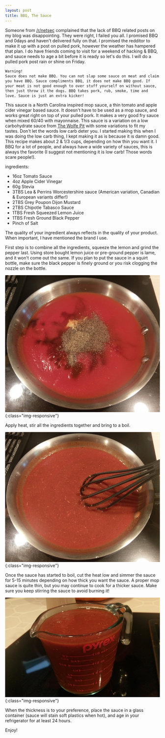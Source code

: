 ```yaml
---
layout: post
title: BBQ, The Sauce
---
```


Someone from [/r/netsec](https://reddit.com/netsec/) complained that the lack of BBQ related posts on my blog was disappointing. They were right, I failed you all. I promised BBQ and 0days and haven't delivered fully on that. I promised the redditor to make it up with a post on pulled pork, however the weather has hampered that plan. I do have friends coming to visit for a weekend of hacking & BBQ, and sauce needs to age a bit before it is ready so let's do this. I will do a pulled pork post rain or shine on Friday.

	Warning!
	Sauce does not make BBQ. You can not slap some sauce on meat and claim you have BBQ. Sauce compliments BBQ, it does not make BBQ good. If your meat is not good enough to over stuff yourself on without sauce, then just throw it the dogs. BBQ takes pork, rub, smoke, time and love. Sauce is just an extra kicker!


This sauce is a North Carolina inspired mop sauce, a thin tomato and apple cider vinegar based sauce. It doesn't have to be used as a mop sauce, and works great right on top of your pulled pork. It makes a very good fry sauce when mixed 60/40 with mayonnaise. This sauce is a variation on a low carbohydrate sauce from [The Wolfe Pit](http://www.thewolfepit.com/2016/05/homemade-bbq-sauce-low-carb-recipe.html) with some variations to fit my tastes. Don't let the words low carb deter you. I started making this when I was doing the low carb thing, I kept making it as is because it is damn good. This recipe makes about 2 & 1/3 cups, depending on how thin you want it. I BBQ for a lot of people, and always have a wide variety of sauces, this is always the favorite (I suggest not mentioning it is low carb! Those words scare people!).


ingredients:

- 16oz Tomato Sauce
- 4oz Apple Cider Vinegar
- 60g Stevia
- 3TBS Lea & Perrins Worcestershire sauce (American variation, Canadian & European variants differ!)
- 2TBS Grey Poupon Dijon Mustard
- 2TBS Chipotle Tabasco Sauce
- 1TBS Fresh Squeezed Lemon Juice
- 1TBS Fresh Ground Black Pepper
- Pinch of Salt

The quality of your ingredient always reflects in the quality of your product. When important, I have mentioned the brand I use. 


First step is to combine all the ingredients, squeeze the lemon and grind the pepper last. Using store bought lemon juice or pre-ground pepper is lame, and it won't come out the same. If you plan to put the sauce in a squirt bottle, make sure the black pepper is finely ground or you risk clogging the nozzle on the bottle.

![bbq sauce](/images/sauce01.jpg){:class="img-responsive"}

Apply heat, stir all the ingredients together and bring to a boil.

![bbq sauce](/images/sauce02.jpg){:class="img-responsive"}

Once the sauce has started to boil, cut the heat low and simmer the sauce for 5-15 minutes depending on how thick you want the sauce. A proper mop sauce is quite thin, but you may continue to cook for a thicker sauce. Make sure you keep stirring the sauce to avoid burning it!

![bbq sauce](/images/sauce03.jpg){:class="img-responsive"}

When the thickness is to your preference, place the sauce in a glass container (sauce will stain soft plastics when hot), and age in your refrigerator for at least 24 hours.

Enjoy!